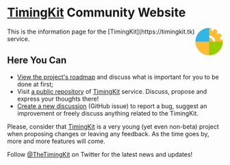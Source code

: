 # [TimingKit](https://timingkit.tk) Community Website

<img src="https://raw.githubusercontent.com/ZitRos/timingkit-community/master/misc/logo.png" width="64" align="right"/>
This is the information page for the [TimingKit](https://timingkit.tk) service.

Here You Can
------------

+ [View the project's roadmap](roadmap.md) and discuss what is important for you to be done at first;
+ Visit [a public repository](https://github.com/ZitRos/timingkit-community) of [TimingKit](https://timingkit.tk) service. Discuss, propose and express your thoughts there!
+ [Create a new discussion](https://github.com/ZitRos/timingkit-community/issues) (GitHub issue) to report a bug, suggest an improvement or freely discuss anything related to the TimingKit.

Please, consider that [TimingKit](https://timingkit.tk) is a very young (yet even non-beta) project when proposing changes or leaving any feedback. As the time goes by, more and more features will come.

Follow [@TheTimingKit](https://twitter.com/TheTimingKit) on Twitter for the latest news and updates!